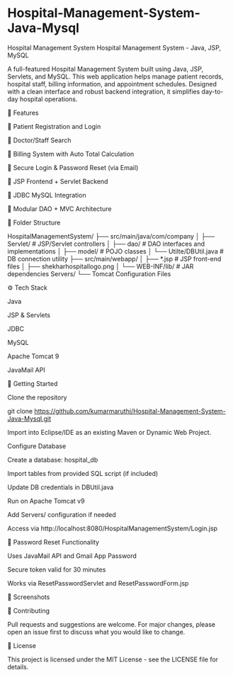 # Hospital-Management-System-Java-Mysql
Hospital Management System
Hospital Management System - Java, JSP, MySQL

A full-featured Hospital Management System built using Java, JSP, Servlets, and MySQL. This web application helps manage patient records, hospital staff, billing information, and appointment schedules. Designed with a clean interface and robust backend integration, it simplifies day-to-day hospital operations.

🔧 Features

👤 Patient Registration and Login

💊 Doctor/Staff Search

🏥 Billing System with Auto Total Calculation

🔐 Secure Login & Password Reset (via Email)

📄 JSP Frontend + Servlet Backend

🔗 JDBC MySQL Integration

📁 Modular DAO + MVC Architecture

📁 Folder Structure

HospitalManagementSystem/
├── src/main/java/com/company
│   ├── Servlet/                 # JSP/Servlet controllers
│   ├── dao/                    # DAO interfaces and implementations
│   ├── model/                  # POJO classes
│   └── Utilte/DBUtil.java      # DB connection utility
├── src/main/webapp/
│   ├── *.jsp                   # JSP front-end files
│   ├── shekharhospitallogo.png
│   └── WEB-INF/lib/           # JAR dependencies
Servers/
└── Tomcat Configuration Files

⚙️ Tech Stack

Java

JSP & Servlets

JDBC

MySQL

Apache Tomcat 9

JavaMail API

🚀 Getting Started

Clone the repository

git clone https://github.com/kumarmaruthi/Hospital-Management-System-Java-Mysql.git

Import into Eclipse/IDE as an existing Maven or Dynamic Web Project.

Configure Database

Create a database: hospital_db

Import tables from provided SQL script (if included)

Update DB credentials in DBUtil.java

Run on Apache Tomcat v9

Add Servers/ configuration if needed

Access via http://localhost:8080/HospitalManagementSystem/Login.jsp

📧 Password Reset Functionality

Uses JavaMail API and Gmail App Password

Secure token valid for 30 minutes

Works via ResetPasswordServlet and ResetPasswordForm.jsp

📸 Screenshots




🤝 Contributing

Pull requests and suggestions are welcome. For major changes, please open an issue first to discuss what you would like to change.

📄 License

This project is licensed under the MIT License - see the LICENSE file for details.
